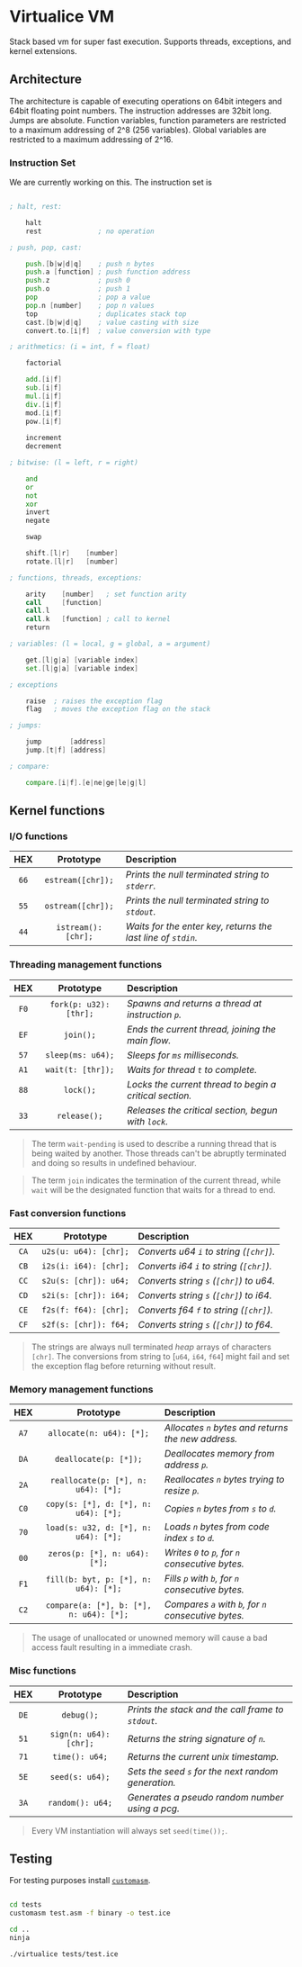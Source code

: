 
# Virtualice VM

Stack based vm for super fast execution.
Supports threads, exceptions, and kernel extensions.

## Architecture

The architecture is capable of executing operations on 64bit integers
and 64bit floating point numbers. The instruction addresses are 32bit
long. Jumps are absolute. Function variables, function parameters are
restricted to a maximum addressing of 2^8 (256 variables). Global
variables are restricted to a maximum addressing of 2^16.

### Instruction Set

We are currently working on this.
The instruction set is 

``` asm

; halt, rest:

	halt
	rest              ; no operation

; push, pop, cast:

	push.[b|w|d|q]    ; push n bytes
	push.a [function] ; push function address
	push.z            ; push 0
	push.o            ; push 1
	pop               ; pop a value
	pop.n [number]    ; pop n values
	top               ; duplicates stack top
	cast.[b|w|d|q]    ; value casting with size
	convert.to.[i|f]  ; value conversion with type

; arithmetics: (i = int, f = float)

	factorial

	add.[i|f]
	sub.[i|f]
	mul.[i|f]
	div.[i|f]
	mod.[i|f]
	pow.[i|f]
	
	increment
	decrement

; bitwise: (l = left, r = right)

	and
	or
	not
	xor
	invert
	negate

	swap

	shift.[l|r]    [number]
	rotate.[l|r]   [number]

; functions, threads, exceptions:

	arity    [number]   ; set function arity
	call     [function]
	call.l
	call.k   [function] ; call to kernel
	return

; variables: (l = local, g = global, a = argument)

	get.[l|g|a] [variable index]
	set.[l|g|a] [variable index]

; exceptions

	raise  ; raises the exception flag
	flag   ; moves the exception flag on the stack

; jumps:

	jump       [address]
	jump.[t|f] [address]

; compare:

	compare.[i|f].[e|ne|ge|le|g|l]

```

## Kernel functions

### I/O functions

| HEX | Prototype           | Description                                                  |
|:---:|:-------------------:|:-------------------------------------------------------------|
|`66` | `estream([chr]);`   | *Prints the null terminated string to `stderr`.*             |
|`55` | `ostream([chr]);`   | *Prints the null terminated string to `stdout`.*             |
|`44` | `istream(): [chr];` | *Waits for the enter key, returns the last line of `stdin`.* |

### Threading management functions

| HEX | Prototype              | Description                                             |
|:---:|:----------------------:|:--------------------------------------------------------|
|`F0` | `fork(p: u32): [thr];` | *Spawns and returns a thread at instruction `p`.*       |
|`EF` | `join();`              | *Ends the current thread, joining the main flow.*       |
|`57` | `sleep(ms: u64);`      | *Sleeps for `ms` milliseconds.*                         |
|`A1` | `wait(t: [thr]);`      | *Waits for thread `t` to complete.*                     |
|`88` | `lock();`              | *Locks the current thread to begin a critical section.* |
|`33` | `release();`           | *Releases the critical section, begun with `lock`.*     |

> The term `wait-pending` is used to describe a running thread that
> is being waited by another. Those threads can't be abruptly
> terminated and doing so results in undefined behaviour.

> The term `join` indicates the termination of the current thread, while
> `wait` will be the designated function that waits for a thread to end.

### Fast conversion functions

| HEX | Prototype               | Description                             |
|:---:|:-----------------------:|:----------------------------------------|
|`CA` | `u2s(u: u64): [chr];`   | *Converts u64 `i` to string (`[chr]`).* |
|`CB` | `i2s(i: i64): [chr];`   | *Converts i64 `i` to string (`[chr]`).* |
|`CC` | `s2u(s: [chr]): u64;`   | *Converts string `s` (`[chr]`) to u64.* |
|`CD` | `s2i(s: [chr]): i64;`   | *Converts string `s` (`[chr]`) to i64.* |
|`CE` | `f2s(f: f64): [chr];`   | *Converts f64 `f` to string (`[chr]`).* |
|`CF` | `s2f(s: [chr]): f64;`   | *Converts string `s` (`[chr]`) to f64.* |

> The strings are always null terminated *heap* arrays of characters `[chr]`.
> The conversions from string to [`u64`, `i64`, `f64`] might fail
> and set the exception flag before returning without result.

### Memory management functions

| HEX | Prototype                               | Description                                         |
|:---:|:---------------------------------------:|:----------------------------------------------------|
|`A7` | `allocate(n: u64): [*];`                | *Allocates `n` bytes and returns the new address.*  |
|`DA` | `deallocate(p: [*]);`                   | *Deallocates memory from address `p`.*              |
|`2A` | `reallocate(p: [*], n: u64): [*];`      | *Reallocates `n` bytes trying to resize `p`.*       |
|`C0` | `copy(s: [*], d: [*], n: u64): [*];`    | *Copies `n` bytes from `s` to `d`.*                 |
|`70` | `load(s: u32, d: [*], n: u64): [*];`    | *Loads `n` bytes from code index `s` to `d`.*       |
|`00` | `zeros(p: [*], n: u64): [*];`           | *Writes `0` to `p`, for `n` consecutive bytes.*     |
|`F1` | `fill(b: byt, p: [*], n: u64): [*];`    | *Fills `p` with `b`, for `n` consecutive bytes.*    |
|`C2` | `compare(a: [*], b: [*], n: u64): [*];` | *Compares `a` with `b`, for `n` consecutive bytes.* |

> The usage of unallocated or unowned memory will cause
> a bad access fault resulting in a immediate crash.

### Misc functions

| HEX | Prototype              | Description                                         |
|:---:|:----------------------:|:----------------------------------------------------|
|`DE` | `debug();`             | *Prints the stack and the call frame to `stdout`.*  |
|`51` | `sign(n: u64): [chr];` | *Returns the string signature of `n`.*              |
|`71` | `time(): u64;`         | *Returns the current unix timestamp.*               |
|`5E` | `seed(s: u64);`        | *Sets the seed `s` for the next random generation.* |
|`3A` | `random(): u64;`       | *Generates a pseudo random number using a pcg.*     |

> Every VM instantiation will always set `seed(time());`.

## Testing

For testing purposes install [`customasm`](https://github.com/hlorenzi/customasm).

``` zsh

cd tests
customasm test.asm -f binary -o test.ice

cd ..
ninja

./virtualice tests/test.ice

```
